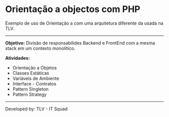 Orientação a objectos com PHP
==============

Exemplo de uso de Orientação a com uma arquitetura diferente da usada na TLV.

* * *

**Objetivo:** Divisão de responsabilides Backend e FrontEnd com a mesma stack em um contexto monolitico.

**Atividades:**

*   Orientação a Objetos
*   Classes Estáticas
*   Variáveis de Ambiente
*   Interface - Contratos
*   Pattern Singleton
*   Pattern Strategy

* * *

Developed by: TLV - IT Squad